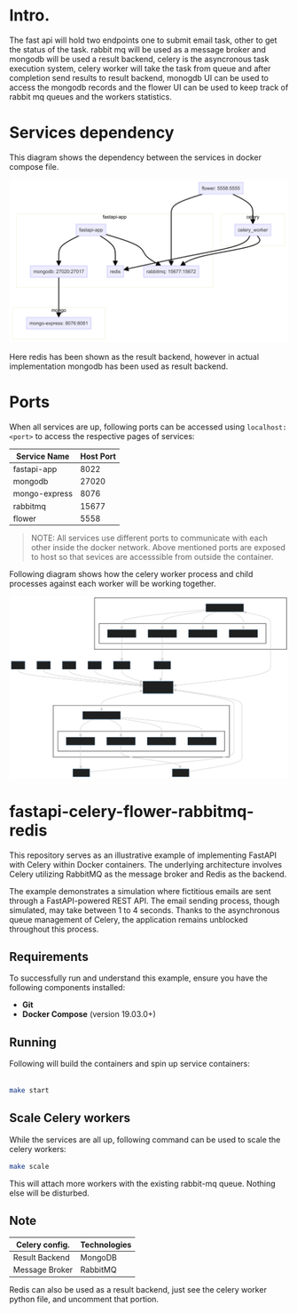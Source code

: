 

# Intro.

The fast api will hold two endpoints one to submit email task, other to get the status of the task. rabbit mq will be used as a message broker and mongodb will be used a result backend, celery is the asyncronous task execution system, celery worker will take the task from queue and after completion send results to result backend, monogdb UI can be used to access the mongodb records and the flower UI can be used to keep track of rabbit mq queues and the workers statistics.


# Services dependency

This diagram shows the dependency between the services in docker compose file.


![](images/services_dependency.png)


Here redis has been shown as the result backend, however in actual implementation mongodb has been used as result backend.


# Ports 

When all services are up, following ports can be accessed using `localhost:<port>` to access the respective pages of services:

| Service Name | Host Port |
| --- | --- |
| fastapi-app | 8022 |
| mongodb | 27020 |
| mongo-express | 8076 |
| rabbitmq | 15677 |
| flower | 5558 |


> NOTE: All services use different ports to communicate with each other inside the docker network. Above mentioned ports are exposed to host so that sevices are accesssible from outside the container.




Following diagram shows how the celery worker process and child processes against each worker will be working together.

![](images/celery_workers_pools.svg)






# fastapi-celery-flower-rabbitmq-redis

This repository serves as an illustrative example of implementing FastAPI with Celery within Docker containers. The underlying architecture involves Celery utilizing RabbitMQ as the message broker and Redis as the backend.

The example demonstrates a simulation where fictitious emails are sent through a FastAPI-powered REST API. The email sending process, though simulated, may take between 1 to 4 seconds. Thanks to the asynchronous queue management of Celery, the application remains unblocked throughout this process.

## Requirements

To successfully run and understand this example, ensure you have the following components installed:

- **Git**
- **Docker Compose** (version 19.03.0+)

## Running

Following will build the containers and spin up service containers:

```bash

make start

```

## Scale Celery workers

While the services are all up, following command can be used to scale the celery workers:

```bash
make scale

```

This will attach more workers with the existing rabbit-mq queue. Nothing else will be disturbed.





## Note

| Celery config. | Technologies |
| --- | --- |
| Result Backend | MongoDB |
| Message Broker | RabbitMQ |


Redis can also be used as a result backend, just see the celery worker python file, and uncomment that portion.